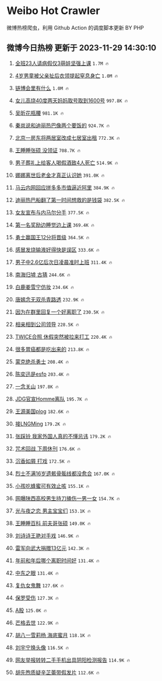 # Weibo Hot Crawler 



微博热榜爬虫，利用 Github Action 的调度脚本更新 BY PHP 


## 微博今日热榜 更新于 2023-11-29 14:30:10 
1. [全班23人请病假仅3萌娃坚强上课](https://s.weibo.com/weibo?q=%23%E5%85%A8%E7%8F%AD23%E4%BA%BA%E8%AF%B7%E7%97%85%E5%81%87%E4%BB%853%E8%90%8C%E5%A8%83%E5%9D%9A%E5%BC%BA%E4%B8%8A%E8%AF%BE%23&t=31&band_rank=1&Refer=top) `1.7M 🔥` 

1. [4岁男童被父亲扯后衣领提起窒息身亡](https://s.weibo.com/weibo?q=%234%E5%B2%81%E7%94%B7%E7%AB%A5%E8%A2%AB%E7%88%B6%E4%BA%B2%E6%89%AF%E5%90%8E%E8%A1%A3%E9%A2%86%E6%8F%90%E8%B5%B7%E7%AA%92%E6%81%AF%E8%BA%AB%E4%BA%A1%23&t=31&band_rank=2&Refer=top) `1.0M 🔥` 

1. [链博会里有什么](https://s.weibo.com/weibo?q=%23%E9%93%BE%E5%8D%9A%E4%BC%9A%E9%87%8C%E6%9C%89%E4%BB%80%E4%B9%88%23&t=31&band_rank=3&Refer=top) `1.0M 🔥` 

1. [女儿高烧40度两天妈妈取号取到1600号](https://s.weibo.com/weibo?q=%23%E5%A5%B3%E5%84%BF%E9%AB%98%E7%83%A740%E5%BA%A6%E4%B8%A4%E5%A4%A9%E5%A6%88%E5%A6%88%E5%8F%96%E5%8F%B7%E5%8F%96%E5%88%B01600%E5%8F%B7%23&t=31&band_rank=4&Refer=top) `997.8K 🔥` 

1. [吴昕花瓶腰](https://s.weibo.com/weibo?q=%23%E5%90%B4%E6%98%95%E8%8A%B1%E7%93%B6%E8%85%B0%23&t=31&band_rank=5&Refer=top) `981.1K 🔥` 

1. [秦岚说和迪丽热巴像两个要饭的](https://s.weibo.com/weibo?q=%23%E7%A7%A6%E5%B2%9A%E8%AF%B4%E5%92%8C%E8%BF%AA%E4%B8%BD%E7%83%AD%E5%B7%B4%E5%83%8F%E4%B8%A4%E4%B8%AA%E8%A6%81%E9%A5%AD%E7%9A%84%23&t=31&band_rank=6&Refer=top) `924.7K 🔥` 

1. [北京一房东将两居室改成七居室出租](https://s.weibo.com/weibo?q=%23%E5%8C%97%E4%BA%AC%E4%B8%80%E6%88%BF%E4%B8%9C%E5%B0%86%E4%B8%A4%E5%B1%85%E5%AE%A4%E6%94%B9%E6%88%90%E4%B8%83%E5%B1%85%E5%AE%A4%E5%87%BA%E7%A7%9F%23&t=31&band_rank=7&Refer=top) `772.3K 🔥` 

1. [王睡睡张硕 没领证](https://s.weibo.com/weibo?q=%E7%8E%8B%E7%9D%A1%E7%9D%A1%E5%BC%A0%E7%A1%95%20%E6%B2%A1%E9%A2%86%E8%AF%81&t=31&band_rank=8&Refer=top) `708.7K 🔥` 

1. [男子葬礼上给客人喝假酒致4人死亡](https://s.weibo.com/weibo?q=%23%E7%94%B7%E5%AD%90%E8%91%AC%E7%A4%BC%E4%B8%8A%E7%BB%99%E5%AE%A2%E4%BA%BA%E5%96%9D%E5%81%87%E9%85%92%E8%87%B44%E4%BA%BA%E6%AD%BB%E4%BA%A1%23&t=31&band_rank=9&Refer=top) `514.9K 🔥` 

1. [娜娜离世后老金才真正认识她](https://s.weibo.com/weibo?q=%23%E5%A8%9C%E5%A8%9C%E7%A6%BB%E4%B8%96%E5%90%8E%E8%80%81%E9%87%91%E6%89%8D%E7%9C%9F%E6%AD%A3%E8%AE%A4%E8%AF%86%E5%A5%B9%23&t=31&band_rank=10&Refer=top) `391.0K 🔥` 

1. [马云内网回应拼多多市值逼近阿里](https://s.weibo.com/weibo?q=%23%E9%A9%AC%E4%BA%91%E5%86%85%E7%BD%91%E5%9B%9E%E5%BA%94%E6%8B%BC%E5%A4%9A%E5%A4%9A%E5%B8%82%E5%80%BC%E9%80%BC%E8%BF%91%E9%98%BF%E9%87%8C%23&t=31&band_rank=11&Refer=top) `384.9K 🔥` 

1. [迪丽热巴船翻了第一时间想救的是钱袋](https://s.weibo.com/weibo?q=%23%E8%BF%AA%E4%B8%BD%E7%83%AD%E5%B7%B4%E8%88%B9%E7%BF%BB%E4%BA%86%E7%AC%AC%E4%B8%80%E6%97%B6%E9%97%B4%E6%83%B3%E6%95%91%E7%9A%84%E6%98%AF%E9%92%B1%E8%A2%8B%23&t=31&band_rank=12&Refer=top) `382.5K 🔥` 

1. [女友宣布与内马尔分手](https://s.weibo.com/weibo?q=%23%E5%A5%B3%E5%8F%8B%E5%AE%A3%E5%B8%83%E4%B8%8E%E5%86%85%E9%A9%AC%E5%B0%94%E5%88%86%E6%89%8B%23&t=31&band_rank=13&Refer=top) `377.5K 🔥` 

1. [第一名奖励边睡觉边上课](https://s.weibo.com/weibo?q=%E7%AC%AC%E4%B8%80%E5%90%8D%E5%A5%96%E5%8A%B1%E8%BE%B9%E7%9D%A1%E8%A7%89%E8%BE%B9%E4%B8%8A%E8%AF%BE&t=31&band_rank=14&Refer=top) `369.4K 🔥` 

1. [勇士赢国王12分将晋级](https://s.weibo.com/weibo?q=%23%E5%8B%87%E5%A3%AB%E8%B5%A2%E5%9B%BD%E7%8E%8B12%E5%88%86%E5%B0%86%E6%99%8B%E7%BA%A7%23&t=31&band_rank=15&Refer=top) `364.5K 🔥` 

1. [感冒发烧输液好得快是误区](https://s.weibo.com/weibo?q=%23%E6%84%9F%E5%86%92%E5%8F%91%E7%83%A7%E8%BE%93%E6%B6%B2%E5%A5%BD%E5%BE%97%E5%BF%AB%E6%98%AF%E8%AF%AF%E5%8C%BA%23&t=31&band_rank=16&Refer=top) `333.6K 🔥` 

1. [男子中2.6亿后次日凌晨准时上班](https://s.weibo.com/weibo?q=%23%E7%94%B7%E5%AD%90%E4%B8%AD2.6%E4%BA%BF%E5%90%8E%E6%AC%A1%E6%97%A5%E5%87%8C%E6%99%A8%E5%87%86%E6%97%B6%E4%B8%8A%E7%8F%AD%23&t=31&band_rank=17&Refer=top) `311.4K 🔥` 

1. [南海归墟 古猜](https://s.weibo.com/weibo?q=%E5%8D%97%E6%B5%B7%E5%BD%92%E5%A2%9F%20%E5%8F%A4%E7%8C%9C&t=31&band_rank=18&Refer=top) `244.6K 🔥` 

1. [白鹿姜雪宁仿妆](https://s.weibo.com/weibo?q=%E7%99%BD%E9%B9%BF%E5%A7%9C%E9%9B%AA%E5%AE%81%E4%BB%BF%E5%A6%86&t=31&band_rank=19&Refer=top) `234.6K 🔥` 

1. [唐嫣念无双杀青路透](https://s.weibo.com/weibo?q=%E5%94%90%E5%AB%A3%E5%BF%B5%E6%97%A0%E5%8F%8C%E6%9D%80%E9%9D%92%E8%B7%AF%E9%80%8F&t=31&band_rank=20&Refer=top) `232.9K 🔥` 

1. [因为在群里回复一个好离职了](https://s.weibo.com/weibo?q=%E5%9B%A0%E4%B8%BA%E5%9C%A8%E7%BE%A4%E9%87%8C%E5%9B%9E%E5%A4%8D%E4%B8%80%E4%B8%AA%E5%A5%BD%E7%A6%BB%E8%81%8C%E4%BA%86&t=31&band_rank=21&Refer=top) `230.5K 🔥` 

1. [相亲相到公司领导](https://s.weibo.com/weibo?q=%23%E7%9B%B8%E4%BA%B2%E7%9B%B8%E5%88%B0%E5%85%AC%E5%8F%B8%E9%A2%86%E5%AF%BC%23&t=31&band_rank=22&Refer=top) `228.5K 🔥` 

1. [TWICE合照 休假突然被拉来打工](https://s.weibo.com/weibo?q=TWICE%E5%90%88%E7%85%A7%20%E4%BC%91%E5%81%87%E7%AA%81%E7%84%B6%E8%A2%AB%E6%8B%89%E6%9D%A5%E6%89%93%E5%B7%A5&t=31&band_rank=23&Refer=top) `220.4K 🔥` 

1. [很多胃癌都是吃出来的](https://s.weibo.com/weibo?q=%23%E5%BE%88%E5%A4%9A%E8%83%83%E7%99%8C%E9%83%BD%E6%98%AF%E5%90%83%E5%87%BA%E6%9D%A5%E7%9A%84%23&t=31&band_rank=24&Refer=top) `213.8K 🔥` 

1. [蒙克绝杀勇士](https://s.weibo.com/weibo?q=%23%E8%92%99%E5%85%8B%E7%BB%9D%E6%9D%80%E5%8B%87%E5%A3%AB%23&t=31&band_rank=25&Refer=top) `208.4K 🔥` 

1. [陈奕迅是esfp](https://s.weibo.com/weibo?q=%23%E9%99%88%E5%A5%95%E8%BF%85%E6%98%AFesfp%23&t=31&band_rank=26&Refer=top) `203.4K 🔥` 

1. [一念关山](https://s.weibo.com/weibo?q=%E4%B8%80%E5%BF%B5%E5%85%B3%E5%B1%B1&t=31&band_rank=27&Refer=top) `197.8K 🔥` 

1. [JDG官宣Homme离队](https://s.weibo.com/weibo?q=%23JDG%E5%AE%98%E5%AE%A3Homme%E7%A6%BB%E9%98%9F%23&t=31&band_rank=28&Refer=top) `195.7K 🔥` 

1. [王源美国plog](https://s.weibo.com/weibo?q=%E7%8E%8B%E6%BA%90%E7%BE%8E%E5%9B%BDplog&t=31&band_rank=29&Refer=top) `182.6K 🔥` 

1. [接LNGMing](https://s.weibo.com/weibo?q=%23%E6%8E%A5LNGMing%23&t=31&band_rank=30&Refer=top) `179.2K 🔥` 

1. [张踩铃 我家外国人真的不懂忌讳](https://s.weibo.com/weibo?q=%E5%BC%A0%E8%B8%A9%E9%93%83%20%E6%88%91%E5%AE%B6%E5%A4%96%E5%9B%BD%E4%BA%BA%E7%9C%9F%E7%9A%84%E4%B8%8D%E6%87%82%E5%BF%8C%E8%AE%B3&t=31&band_rank=31&Refer=top) `179.2K 🔥` 

1. [咒术回战 下周休刊](https://s.weibo.com/weibo?q=%E5%92%92%E6%9C%AF%E5%9B%9E%E6%88%98%20%E4%B8%8B%E5%91%A8%E4%BC%91%E5%88%8A&t=31&band_rank=32&Refer=top) `176.6K 🔥` 

1. [沉香如屑 打戏](https://s.weibo.com/weibo?q=%E6%B2%89%E9%A6%99%E5%A6%82%E5%B1%91%20%E6%89%93%E6%88%8F&t=31&band_rank=33&Refer=top) `172.5K 🔥` 

1. [烈士不满16岁遗骸骨骺线都没愈合](https://s.weibo.com/weibo?q=%23%E7%83%88%E5%A3%AB%E4%B8%8D%E6%BB%A116%E5%B2%81%E9%81%97%E9%AA%B8%E9%AA%A8%E9%AA%BA%E7%BA%BF%E9%83%BD%E6%B2%A1%E6%84%88%E5%90%88%23&t=31&band_rank=34&Refer=top) `167.0K 🔥` 

1. [小孩吃蜂蜜可有效止咳](https://s.weibo.com/weibo?q=%23%E5%B0%8F%E5%AD%A9%E5%90%83%E8%9C%82%E8%9C%9C%E5%8F%AF%E6%9C%89%E6%95%88%E6%AD%A2%E5%92%B3%23&t=31&band_rank=35&Refer=top) `155.1K 🔥` 

1. [网曝陕西高校男生持刀捅伤一男一女](https://s.weibo.com/weibo?q=%23%E7%BD%91%E6%9B%9D%E9%99%95%E8%A5%BF%E9%AB%98%E6%A0%A1%E7%94%B7%E7%94%9F%E6%8C%81%E5%88%80%E6%8D%85%E4%BC%A4%E4%B8%80%E7%94%B7%E4%B8%80%E5%A5%B3%23&t=31&band_rank=36&Refer=top) `154.7K 🔥` 

1. [光与夜之恋 男主宝宝们](https://s.weibo.com/weibo?q=%E5%85%89%E4%B8%8E%E5%A4%9C%E4%B9%8B%E6%81%8B%20%E7%94%B7%E4%B8%BB%E5%AE%9D%E5%AE%9D%E4%BB%AC&t=31&band_rank=37&Refer=top) `153.1K 🔥` 

1. [王睡睡百科 前夫哥张硕](https://s.weibo.com/weibo?q=%E7%8E%8B%E7%9D%A1%E7%9D%A1%E7%99%BE%E7%A7%91%20%E5%89%8D%E5%A4%AB%E5%93%A5%E5%BC%A0%E7%A1%95&t=31&band_rank=38&Refer=top) `149.0K 🔥` 

1. [刘诗诗王艳对手戏](https://s.weibo.com/weibo?q=%23%E5%88%98%E8%AF%97%E8%AF%97%E7%8E%8B%E8%89%B3%E5%AF%B9%E6%89%8B%E6%88%8F%23&t=31&band_rank=39&Refer=top) `146.9K 🔥` 

1. [雷军向武大捐赠13亿元](https://s.weibo.com/weibo?q=%23%E9%9B%B7%E5%86%9B%E5%90%91%E6%AD%A6%E5%A4%A7%E6%8D%90%E8%B5%A013%E4%BA%BF%E5%85%83%23&t=31&band_rank=40&Refer=top) `142.3K 🔥` 

1. [年前和年后哪个离职时间好](https://s.weibo.com/weibo?q=%23%E5%B9%B4%E5%89%8D%E5%92%8C%E5%B9%B4%E5%90%8E%E5%93%AA%E4%B8%AA%E7%A6%BB%E8%81%8C%E6%97%B6%E9%97%B4%E5%A5%BD%23&t=31&band_rank=41&Refer=top) `131.4K 🔥` 

1. [中东之眼](https://s.weibo.com/weibo?q=%E4%B8%AD%E4%B8%9C%E4%B9%8B%E7%9C%BC&t=31&band_rank=42&Refer=top) `131.4K 🔥` 

1. [复仇女鬼舞](https://s.weibo.com/weibo?q=%E5%A4%8D%E4%BB%87%E5%A5%B3%E9%AC%BC%E8%88%9E&t=31&band_rank=43&Refer=top) `127.6K 🔥` 

1. [保罗受伤](https://s.weibo.com/weibo?q=%23%E4%BF%9D%E7%BD%97%E5%8F%97%E4%BC%A4%23&t=31&band_rank=44&Refer=top) `127.3K 🔥` 

1. [A股](https://s.weibo.com/weibo?q=A%E8%82%A1&t=31&band_rank=45&Refer=top) `125.0K 🔥` 

1. [芒格去世](https://s.weibo.com/weibo?q=%23%E8%8A%92%E6%A0%BC%E5%8E%BB%E4%B8%96%23&t=31&band_rank=46&Refer=top) `122.9K 🔥` 

1. [胡八一雪莉杨 海底蜜月](https://s.weibo.com/weibo?q=%E8%83%A1%E5%85%AB%E4%B8%80%E9%9B%AA%E8%8E%89%E6%9D%A8%20%E6%B5%B7%E5%BA%95%E8%9C%9C%E6%9C%88&t=31&band_rank=47&Refer=top) `118.1K 🔥` 

1. [刘宇宁换头像](https://s.weibo.com/weibo?q=%23%E5%88%98%E5%AE%87%E5%AE%81%E6%8D%A2%E5%A4%B4%E5%83%8F%23&t=31&band_rank=48&Refer=top) `116.5K 🔥` 

1. [网友举报转转二手手机出具阴阳检测报告](https://s.weibo.com/weibo?q=%23%E7%BD%91%E5%8F%8B%E4%B8%BE%E6%8A%A5%E8%BD%AC%E8%BD%AC%E4%BA%8C%E6%89%8B%E6%89%8B%E6%9C%BA%E5%87%BA%E5%85%B7%E9%98%B4%E9%98%B3%E6%A3%80%E6%B5%8B%E6%8A%A5%E5%91%8A%23&t=31&band_rank=49&Refer=top) `114.9K 🔥` 

1. [胡先煦质疑辛芷蕾带假发片](https://s.weibo.com/weibo?q=%E8%83%A1%E5%85%88%E7%85%A6%E8%B4%A8%E7%96%91%E8%BE%9B%E8%8A%B7%E8%95%BE%E5%B8%A6%E5%81%87%E5%8F%91%E7%89%87&t=31&band_rank=50&Refer=top) `112.6K 🔥` 

